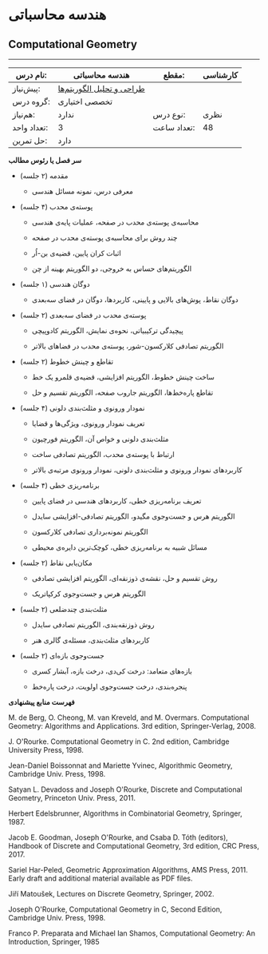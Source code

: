# هندسه محاسباتی
## Computational Geometry
_______________________________________________________________________________
| نام درس:    | هندسه محاسباتی                                                               | مقطع:       | کارشناسی      |
| ----------- | ---------------------------------------------------------------------------- | ----------- | ------------- |
| پیش‌نیاز:   | [طراحی و تحلیل الگوریتم‌ها](mandatory/Design-and-Analysis-of-Algorithms.md)
 | گروه درس:   | تخصصی اختیاری |
| هم‌نیاز:    | ندارد                                                                        | نوع درس:    | نظری          |
| تعداد واحد: | 3                                                                            | تعداد ساعت: | 48            |
| حل تمرین:   |  دارد                                                                        |             |               |

**سر فصل یا رئوس مطالب**

- مقدمه (۲ جلسه)

  - معرفی درس، نمونه مسائل هندسی

- پوسته‌ی محدب (۴ جلسه)

  - محاسبه‌ی پوسته‌ی محدب در صفحه، عملیات پایه‌ی هندسی

  - چند روش برای محاسبه‌ی پوسته‌ی محدب در صفحه

  - اثبات کران پایین، قضیه‌ی بن-اُر

  - الگوریتم‌های حساس به خروجی، دو الگوریتم بهینه از چن

- دوگان هندسی (۱ جلسه)

  - دوگان نقاط، پوش‌های بالایی و پایینی، کاربردها، دوگان در فضای سه‌بعدی

- پوسته‌ی محدب در فضای سه‌بعدی (۲ جلسه)

  - پیچیدگی ترکیبیاتی، نحوه‌ی نمایش، الگوریتم کادوپیچی

  - الگوریتم تصادفی کلارکسون-شور، پوسته‌ی محدب در فضاهای بالاتر

- تقاطع و چینش خطوط (۲ جلسه)

  - ساخت چینش خطوط، الگوریتم افزایشی، قضیه‌ی قلمرو یک خط

  - تقاطع پاره‌خط‌ها، الگوریتم جاروب صفحه، الگوریتم تقسیم و حل

- نمودار ورونوی و مثلث‌بندی دلونی (۴ جلسه)

  - تعریف نمودار ورونوی، ویژگی‌ها و قضایا

  - مثلث‌بندی دلونی و خواص آن، الگوریتم فورچیون

  - ارتباط با پوسته‌ی محدب، الگوریتم تصادفی ساخت

  - کاربردهای نمودار ورونوی و مثلث‌بندی دلونی، نمودار ورونوی مرتبه‌ی بالاتر

- برنامه‌ریزی خطی (۴ جلسه)

  - تعریف برنامه‌ریزی خطی، کاربردهای هندسی در فضای پایین

  - الگوریتم هرس و جست‌وجوی مگیدو، الگوریتم تصادفی-افزایشی سایدل

  - الگوریتم نمونه‌برداری تصادفی کلارکسون

  - مسائل شبیه به برنامه‌ریزی خطی، کوچک‌ترین دایره‌ی محیطی

- مکان‌یابی نقاط (۲ جلسه)

  - روش تقسیم و حل، نقشه‌ی ذوزنقه‌ای، الگوریتم افزایشی تصادفی

  - الگوریتم هرس و جست‌وجوی کرکپاتریک

- مثلث‌بندی چندضلعی (۲ جلسه)

  - روش ذوزنقه‌بندی، الگوریتم تصادفی سایدل

  - کاربردهای مثلث‌بندی، مسئله‌ی گالری هنر

- جست‌وجوی بازه‌ای (۲ جلسه)

  - بازه‌های متعامد: درخت کی‌دی، درخت بازه، آبشار کسری

  - پنجره‌بندی، درخت جست‌وجوی اولویت، درخت پاره‌خط

**فهرست منابع پیشنهادی**

M. de Berg, O. Cheong, M. van Kreveld, and M. Overmars. Computational Geometry: Algorithms and Applications. 3rd edition, Springer-Verlag, 2008.

J. O'Rourke. Computational Geometry in C. 2nd edition, Cambridge University Press, 1998.

Jean-Daniel Boissonnat and Mariette Yvinec, Algorithmic Geometry, Cambridge Univ. Press, 1998. 

Satyan L. Devadoss and Joseph O'Rourke, Discrete and Computational Geometry, Princeton Univ. Press, 2011.

Herbert Edelsbrunner, Algorithms in Combinatorial Geometry, Springer, 1987. 

Jacob E. Goodman, Joseph O'Rourke, and Csaba D. Tóth (editors), Handbook of Discrete and Computational Geometry, 3rd edition, CRC Press, 2017.

Sariel Har-Peled, Geometric Approximation Algorithms, AMS Press, 2011. Early draft and additional material available as PDF files.

Jiří Matoušek, Lectures on Discrete Geometry, Springer, 2002.

Joseph O'Rourke, Computational Geometry in C, Second Edition, Cambridge Univ. Press, 1998.

Franco P. Preparata and Michael Ian Shamos, Computational Geometry: An Introduction, Springer, 1985
